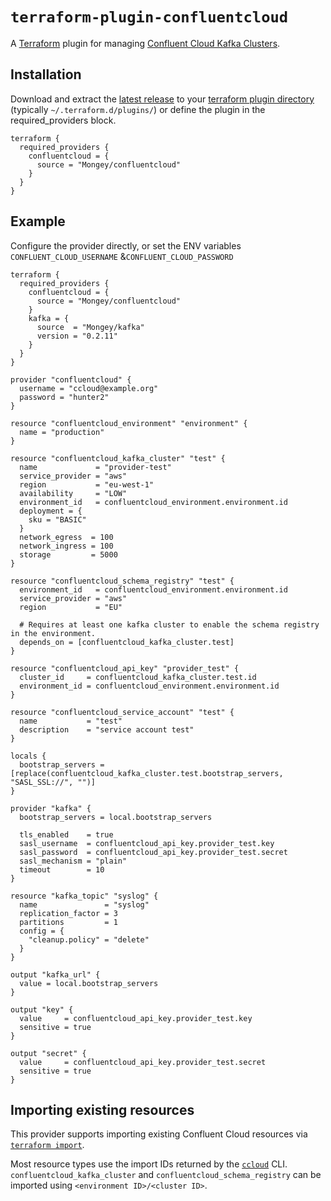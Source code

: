 # `terraform-plugin-confluentcloud`

A [Terraform][1] plugin for managing [Confluent Cloud Kafka Clusters][2].

## Installation

Download and extract the [latest release](https://github.com/Mongey/terraform-provider-confluentcloud/releases/latest) to
your [terraform plugin directory][third-party-plugins] (typically `~/.terraform.d/plugins/`) or define the plugin in the required_providers block.

```hcl
terraform {
  required_providers {
    confluentcloud = {
      source = "Mongey/confluentcloud"
    }
  }
}
```

## Example

Configure the provider directly, or set the ENV variables `CONFLUENT_CLOUD_USERNAME` &`CONFLUENT_CLOUD_PASSWORD`

```hcl
terraform {
  required_providers {
    confluentcloud = {
      source = "Mongey/confluentcloud"
    }
    kafka = {
      source  = "Mongey/kafka"
      version = "0.2.11"
    }
  }
}

provider "confluentcloud" {
  username = "ccloud@example.org"
  password = "hunter2"
}

resource "confluentcloud_environment" "environment" {
  name = "production"
}

resource "confluentcloud_kafka_cluster" "test" {
  name             = "provider-test"
  service_provider = "aws"
  region           = "eu-west-1"
  availability     = "LOW"
  environment_id   = confluentcloud_environment.environment.id
  deployment = {
    sku = "BASIC"
  }
  network_egress  = 100
  network_ingress = 100
  storage         = 5000
}

resource "confluentcloud_schema_registry" "test" {
  environment_id   = confluentcloud_environment.environment.id
  service_provider = "aws"
  region           = "EU"

  # Requires at least one kafka cluster to enable the schema registry in the environment.
  depends_on = [confluentcloud_kafka_cluster.test]
}

resource "confluentcloud_api_key" "provider_test" {
  cluster_id     = confluentcloud_kafka_cluster.test.id
  environment_id = confluentcloud_environment.environment.id
}

resource "confluentcloud_service_account" "test" {
  name           = "test"
  description    = "service account test"
}

locals {
  bootstrap_servers = [replace(confluentcloud_kafka_cluster.test.bootstrap_servers, "SASL_SSL://", "")]
}

provider "kafka" {
  bootstrap_servers = local.bootstrap_servers

  tls_enabled    = true
  sasl_username  = confluentcloud_api_key.provider_test.key
  sasl_password  = confluentcloud_api_key.provider_test.secret
  sasl_mechanism = "plain"
  timeout        = 10
}

resource "kafka_topic" "syslog" {
  name               = "syslog"
  replication_factor = 3
  partitions         = 1
  config = {
    "cleanup.policy" = "delete"
  }
}

output "kafka_url" {
  value = local.bootstrap_servers
}

output "key" {
  value     = confluentcloud_api_key.provider_test.key
  sensitive = true
}

output "secret" {
  value     = confluentcloud_api_key.provider_test.secret
  sensitive = true
}
```

## Importing existing resources

This provider supports importing existing Confluent Cloud resources via [`terraform import`][3].

Most resource types use the import IDs returned by the [`ccloud`][4] CLI.
`confluentcloud_kafka_cluster` and `confluentcloud_schema_registry` can be imported using `<environment ID>/<cluster ID>`.

[1]: https://www.terraform.io
[2]: https://confluent.cloud
[3]: https://www.terraform.io/docs/cli/import/index.html
[4]: https://docs.confluent.io/ccloud-cli/current/index.html
[third-party-plugins]: https://www.terraform.io/docs/configuration/providers.html#third-party-plugins
